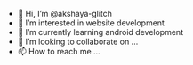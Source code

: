 - 👋 Hi, I’m @akshaya-glitch
- 👀 I’m interested in website development
- 🌱 I’m currently learning android development
- 💞️ I’m looking to collaborate on ...
- 📫 How to reach me ...

<!---
akshaya-glitch/akshaya-glitch is a ✨ special ✨ repository because its `README.md` (this file) appears on your GitHub profile.
You can click the Preview link to take a look at your changes.
--->
